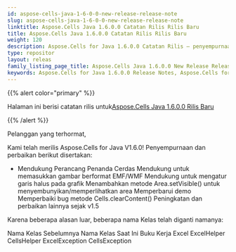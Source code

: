 ```yaml
---
id: aspose-cells-java-1-6-0-0-new-release-release-note
slug: aspose-cells-java-1-6-0-0-new-release-release-note
linktitle: Aspose.Cells Java 1.6.0.0 Catatan Rilis Rilis Baru
title: Aspose.Cells Java 1.6.0.0 Catatan Rilis Rilis Baru
weight: 120
description: Aspose.Cells for Java 1.6.0.0 Catatan Rilis – penyempurnaan terbaru, fitur baru, dan perbaikan
type: repositor
layout: releas
family_listing_page_title: Aspose.Cells Java 1.6.0.0 New Release Release Note
keywords: Aspose.Cells for Java 1.6.0.0 Release Notes, Aspose.Cells for Java 1.6.0.0 updates and fixe
---
```

{{% alert color="primary" %}} 

 Halaman ini berisi catatan rilis untuk[Aspose.Cells Java 1.6.0.0 Rilis Baru](https://releases.aspose.com/cells/java/new-releases/aspose.cells-java-1.6.0.0-new-release/)

{{% /alert %}} 

 Pelanggan yang terhormat,

Kami telah merilis Aspose.Cells for Java V1.6.0! Penyempurnaan dan perbaikan berikut disertakan:

- Mendukung Perancang Penanda Cerdas
 Mendukung untuk memasukkan gambar berformat EMF/WMF
 Mendukung untuk mengatur garis halus pada grafik
 Menambahkan metode Area.setVisible() untuk menyembunyikan/memperlihatkan area
 Memperbarui demo
 Memperbaiki bug metode Cells.clearContent()
 Peningkatan dan perbaikan lainnya sejak v1.5

 Karena beberapa alasan luar, beberapa nama Kelas telah diganti namanya:

 Nama Kelas Sebelumnya Nama Kelas Saat Ini Buku Kerja Excel ExcelHelper CellsHelper ExcelException CellsException




